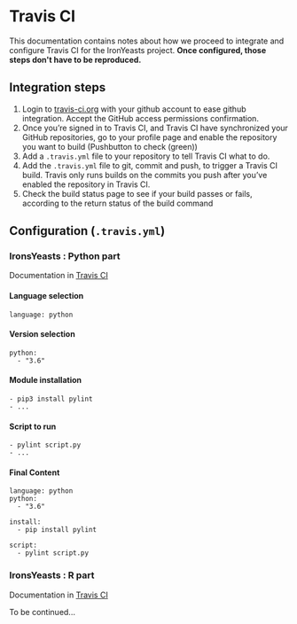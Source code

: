 # Travis CI

This documentation contains notes about how we proceed to integrate and
configure Travis CI for the IronYeasts project. **Once configured, those steps don't
have to be reproduced.**

## Integration steps

1. Login to [travis-ci.org](https://travis-ci.org/) with your github account to
   ease github integration. Accept the GitHub access permissions confirmation.
2. Once you’re signed in to Travis CI, and Travis CI have synchronized your GitHub
repositories, go to your profile page and enable the repository you want to build
(Pushbutton to check (green))
3. Add a `.travis.yml` file to your repository to tell Travis CI what to do.
4. Add the `.travis.yml` file to git, commit and push, to trigger a Travis CI build.
Travis only runs builds on the commits you push after you’ve enabled the repository in Travis CI.
5. Check the build status page to see if your build passes or fails, according to the return status of the build command

## Configuration (`.travis.yml`)

### IronsYeasts : Python part

Documentation in [Travis CI](https://docs.travis-ci.com/user/languages/python/)

#### Language selection

```
language: python
```
#### Version selection

```
python:
  - "3.6"
```
#### Module installation

```
- pip3 install pylint
- ...
```

#### Script to run

```
- pylint script.py
- ...
```

#### Final Content
```
language: python
python:
  - "3.6"

install:
  - pip install pylint

script:
  - pylint script.py
```
### IronsYeasts : R part

Documentation in [Travis CI](https://docs.travis-ci.com/user/languages/r/)

To be continued...
